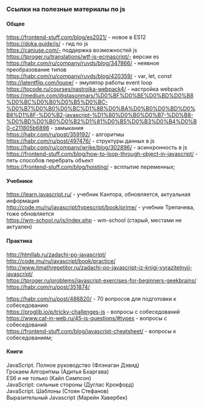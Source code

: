 ### Ссылки на полезные материалы по js

#### **Общее**
https://frontend-stuff.com/blog/es2021/ - новое в ES12<br>
https://doka.guide/js/ - гид по js<br>
https://caniuse.com/- поддержка возможностей js<br>
https://tproger.ru/translations/wtf-is-ecmascript/- версии es<br>
https://habr.com/ru/company/ruvds/blog/347866/ - неявное преобразование типов<br>
https://habr.com/ru/company/ruvds/blog/420359/ - var, let, const<br>
http://latentflip.com/loupe/ - эмулятор работы event loop<br>
https://tocode.ru/courses/nastroika-webpack4/ - настройка webpach<br>
https://medium.com/@stasonmars/%D0%BF%D0%BE%D0%BD%D0%B8%D0%BC%D0%B0%D0%B5%D0%BC-%D0%B7%D0%B0%D0%BC%D1%8B%D0%BA%D0%B0%D0%BD%D0%B8%D1%8F-%D0%B2-javascript-%D1%80%D0%B0%D0%B7-%D0%B8-%D0%BD%D0%B0%D0%B2%D1%81%D0%B5%D0%B3%D0%B4%D0%B0-c211805b6898 - замыкания<br>
https://habr.com/ru/post/359192/ - алгоритмы<br>
https://habr.com/ru/post/497476/ - структуры данных в js<br>
https://habr.com/ru/company/wrike/blog/302896/ - асинхронность в js<br>
https://frontend-stuff.com/blog/how-to-loop-through-object-in-javascript/ - пять способов перебрать объект<br>
https://frontend-stuff.com/blog/hoisting/ - всплытие переменных;

#### **Учебники**
https://learn.javascript.ru/ - учебник Кантора, обновляется, актуальная информация<br>
http://code.mu/ru/javascript/typescript/book/prime/ - учебник Трепачева, тоже обновляется<br>
https://wm-school.ru/js/index.php - wm-school (старый, местами не актуален)<br>


#### **Практика**
http://htmllab.ru/zadachi-po-javascript/<br>
http://code.mu/ru/javascript/book/practice/<br>
http://www.itmathrepetitor.ru/zadachi-po-javascript-iz-knigi-vyrazitelnyjj-javascript/<br>
https://tproger.ru/problems/javascript-exercises-for-beginners-geekbrains/<br>
https://habr.com/ru/post/351874/<br>

https://habr.com/ru/post/486820/ - 70 вопросов для подготовки к собеседованию<br>
https://proglib.io/p/tricky-challenges-js - вопросы с собеседований<br>
https://www.cat-in-web.ru/45-js-questions/#types - вопросы с собеседований<br>
https://frontend-stuff.com/blog/javascript-cheatsheet/ - вопросы к собеседованиям;

#### **Книги**
JavaScript. Полное руководство (Флэнаган Дэвид)<br>
Грокаем Алгоритмы (Адитья Бхаргава)<br>
ES6 и не только (Кайл Симпсон)<br>
JavaScript: сильные стороны (Дуглас Крокфорд)<br>
JavaScript. Шаблоны (Стоян Стефанов)<br>
Выразительный Javascript (Марейн Хавербек)<br>
